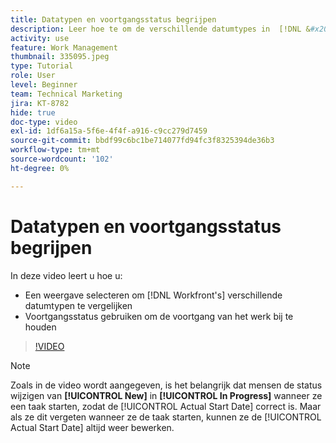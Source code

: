 ```yaml
---
title: Datatypen en voortgangsstatus begrijpen
description: Leer hoe te om de verschillende datumtypes in  [!DNL &#x200B; Workfront]  te bekijken en vooruitgangsstatus te gebruiken om u te helpen werkvooruitgang volgen.
activity: use
feature: Work Management
thumbnail: 335095.jpeg
type: Tutorial
role: User
level: Beginner
team: Technical Marketing
jira: KT-8782
hide: true
doc-type: video
exl-id: 1df6a15a-5f6e-4f4f-a916-c9cc279d7459
source-git-commit: bbdf99c6bc1be714077fd94fc3f8325394de36b3
workflow-type: tm+mt
source-wordcount: '102'
ht-degree: 0%

---
```


# Datatypen en voortgangsstatus begrijpen

In deze video leert u hoe u:

* Een weergave selecteren om [!DNL Workfront's] verschillende datumtypen te vergelijken
* Voortgangsstatus gebruiken om de voortgang van het werk bij te houden

>[!VIDEO](https://video.tv.adobe.com/v/3436613/?quality=12&learn=on&enablevpops=1&captions=dut)

>[!NOTE]
>
>Zoals in de video wordt aangegeven, is het belangrijk dat mensen de status wijzigen van **[!UICONTROL New]** in **[!UICONTROL In Progress]** wanneer ze een taak starten, zodat de [!UICONTROL Actual Start Date] correct is. Maar als ze dit vergeten wanneer ze de taak starten, kunnen ze de [!UICONTROL Actual Start Date] altijd weer bewerken.


<!--
Task progress status overview
Definitions for the project, task, and issue dates within Workfront
Project timelines
-->
